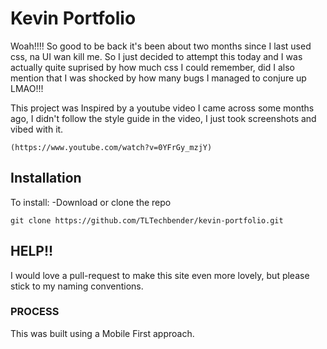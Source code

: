 # Kevin Portfolio
Woah!!!! So good to be back it's been about two months since I last used css, na UI wan kill me.
So I just decided to attempt this today and I was actually quite suprised by how much css I could remember, did I also mention that I was shocked by how many bugs I managed to conjure up LMAO!!!

This project was Inspired by a youtube video I came across some months ago, I didn't follow the style guide in the video, I just took screenshots and vibed with it.
 ```
 (https://www.youtube.com/watch?v=0YFrGy_mzjY)
 ```
## Installation
 To install:
 -Download or clone the repo
 ```
git clone https://github.com/TLTechbender/kevin-portfolio.git
 ```

 ## HELP!!
I would love a pull-request to make this site even more lovely, but please stick to my naming conventions.

 ### PROCESS
 This was built using a Mobile First approach.
 
